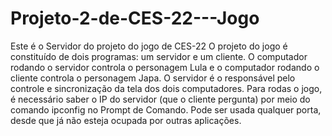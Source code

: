 # Projeto-2-de-CES-22---Jogo
Este é o Servidor do projeto do jogo de CES-22
O projeto do jogo é constituído de dois programas: um servidor e um cliente.
O computador rodando o servidor controla o personagem Lula e o computador rodando o cliente controla o personagem Japa.
O servidor é o responsável pelo controle e sincronização da tela dos dois computadores.
Para rodas o jogo, é necessário saber o IP do servidor (que o cliente pergunta) por meio do comando ipconfig no Prompt de Comando.
Pode ser usada qualquer porta, desde que já não esteja ocupada por outras aplicações.
